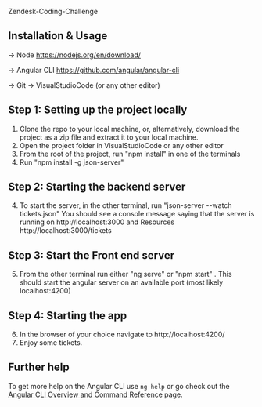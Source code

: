 Zendesk-Coding-Challenge

## Installation & Usage
-> Node
https://nodejs.org/en/download/ 

-> Angular CLI
https://github.com/angular/angular-cli

-> Git
-> VisualStudioCode (or any other editor)

## Step 1: Setting up the project locally

1. Clone the repo to your local machine, or, alternatively, download the project as a zip file and extract it to your local machine.
2. Open the project folder in VisualStudioCode or any other editor
3. From the root of the project, run  "npm install" in one of the terminals
4. Run "npm install -g json-server"

## Step 2: Starting the backend server

4. To start the server, in the other terminal, run "json-server --watch tickets.json" You should see a console message saying that the server is running on  http://localhost:3000 and  Resources http://localhost:3000/tickets

## Step 3: Start the Front end server
5. From the other terminal run either "ng serve" or "npm start" . This should start the angular  server on an available port (most likely localhost:4200)

## Step 4: Starting the app
6. In the browser of your choice navigate to http://localhost:4200/
7. Enjoy some tickets.


## Further help

To get more help on the Angular CLI use `ng help` or go check out the [Angular CLI Overview and Command Reference](https://angular.io/cli) page.
